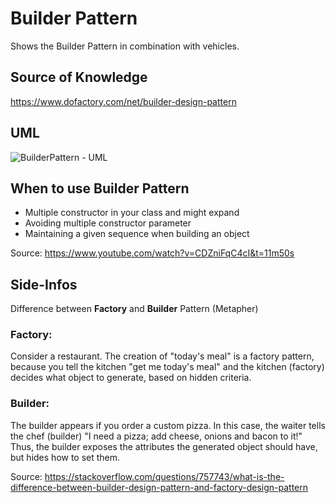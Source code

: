 # Builder Pattern
Shows the Builder Pattern in combination with vehicles. 

## Source of Knowledge
https://www.dofactory.com/net/builder-design-pattern


## UML
![BuilderPattern - UML](https://www.dofactory.com/img/diagrams/net/builder.png)


## When to use Builder Pattern

- Multiple constructor in your class and might expand
- Avoiding multiple constructor parameter
- Maintaining a given sequence when building an object

Source: https://www.youtube.com/watch?v=CDZniFqC4cI&t=11m50s



## Side-Infos

Difference between **Factory** and **Builder** Pattern (Metapher)

### Factory:
Consider a restaurant. The creation of "today's meal" is a factory pattern, because you tell the kitchen "get me today's meal" 
and the kitchen (factory) decides what object to generate, based on hidden criteria.

### Builder: 
The builder appears if you order a custom pizza. 
In this case, the waiter tells the chef (builder) "I need a pizza; add cheese, onions and bacon to it!" 
Thus, the builder exposes the attributes the generated object should have, but hides how to set them.


Source: https://stackoverflow.com/questions/757743/what-is-the-difference-between-builder-design-pattern-and-factory-design-pattern
